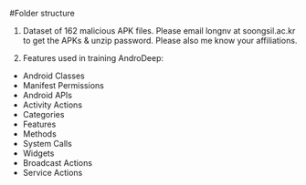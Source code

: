 #Folder structure

1. Dataset of 162 malicious APK files. Please email longnv at soongsil.ac.kr to get the APKs & unzip password. 
Please also me know your affiliations.


2. Features used in training AndroDeep:
- Android Classes
- Manifest Permissions
- Android APIs
- Activity Actions
- Categories  
- Features             
- Methods          
- System Calls   
- Widgets
- Broadcast Actions  
- Service Actions  
